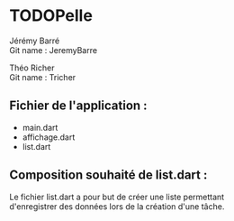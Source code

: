 # TODOPelle

Jérémy Barré<br>
Git name : JeremyBarre

Théo Richer<br>
Git name : Tricher

<h2>Fichier de l'application :<br></h2>

- main.dart
- affichage.dart
- list.dart

<h2>Composition souhaité de list.dart :<br></h2>
Le fichier list.dart a pour but de créer une liste permettant<br> d'enregistrer des données lors de la création d'une tâche.

